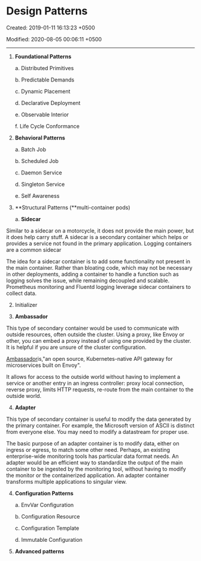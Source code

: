 # Design Patterns

Created: 2019-01-11 16:13:23 +0500

Modified: 2020-08-05 00:06:11 +0500

---

1.  **Foundational Patterns**

    a.  Distributed Primitives

    b.  Predictable Demands

    c.  Dynamic Placement

    d.  Declarative Deployment

    e.  Observable Interior

    f.  Life Cycle Conformance

2.  **Behavioral Patterns**

    a.  Batch Job

    b.  Scheduled Job

    c.  Daemon Service

    d.  Singleton Service

    e.  Self Awareness

3.  **Structural Patterns (**multi-container pods)

    a.  **Sidecar**

Similar to a sidecar on a motorcycle, it does not provide the main power, but it does help carry stuff. A sidecar is a secondary container which helps or provides a service not found in the primary application. Logging containers are a common sidecar



The idea for a sidecar container is to add some functionality not present in the main container. Rather than bloating code, which may not be necessary in other deployments, adding a container to handle a function such as logging solves the issue, while remaining decoupled and scalable. Prometheus monitoring and Fluentd logging leverage sidecar containers to collect data.



2.  Initializer

3.  **Ambassador**

This type of secondary container would be used to communicate with outside resources, often outside the cluster. Using a proxy, like Envoy or other, you can embed a proxy instead of using one provided by the cluster. It is helpful if you are unsure of the cluster configuration.



[Ambassador](https://www.getambassador.io/)is,"an open source, Kubernetes-native API gateway for microservices built on Envoy".

It allows for access to the outside world without having to implement a service or another entry in an ingress controller: proxy local connection, reverse proxy, limits HTTP requests, re-route from the main container to the outside world.



4.  **Adapter**

This type of secondary container is useful to modify the data generated by the primary container. For example, the Microsoft version of ASCII is distinct from everyone else. You may need to modify a datastream for proper use.



The basic purpose of an adapter container is to modify data, either on ingress or egress, to match some other need. Perhaps, an existing enterprise-wide monitoring tools has particular data format needs. An adapter would be an efficient way to standardize the output of the main container to be ingested by the monitoring tool, without having to modify the monitor or the containerized application. An adapter container transforms multiple applications to singular view.



4.  **Configuration Patterns**

    a.  EnvVar Configuration

    b.  Configuration Resource

    c.  Configuration Template

    d.  Immutable Configuration

5.  **Advanced patterns**
